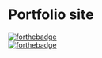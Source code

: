 # Portfolio site
[![forthebadge](https://forthebadge.com/images/badges/uses-html.svg)](https://forthebadge.com)<br>
[![forthebadge](https://forthebadge.com/images/badges/built-with-love.svg)](https://forthebadge.com)
